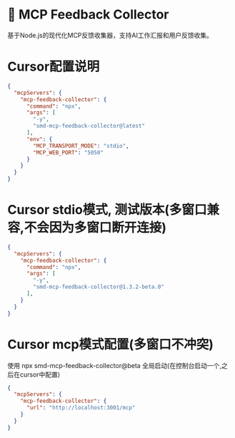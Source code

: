 # 🎯 MCP Feedback Collector
基于Node.js的现代化MCP反馈收集器，支持AI工作汇报和用户反馈收集。

# Cursor配置说明
```json
{
  "mcpServers": {
    "mcp-feedback-collector": {
      "command": "npx",
      "args": [
        "-y",
        "smd-mcp-feedback-collector@latest"
      ],
      "env": {
        "MCP_TRANSPORT_MODE": "stdio",
        "MCP_WEB_PORT": "5050"
      }
    }
  }
}
```

# Cursor stdio模式, 测试版本(多窗口兼容,不会因为多窗口断开连接)

```json
{
  "mcpServers": {
    "mcp-feedback-collector": {
      "command": "npx",
      "args": [
        "-y",
        "smd-mcp-feedback-collector@1.3.2-beta.0"
      ],
    }
  }
}
```


# Cursor mcp模式配置(多窗口不冲突)
<!-- beta 非稳定版本,介意勿用 -->
使用 npx smd-mcp-feedback-collector@beta 全局启动(在控制台启动一个,之后在cursor中配置)

```json
{
  "mcpServers": {
    "mcp-feedback-collector": {
      "url": "http://localhost:3001/mcp"
    }
  }
}
```